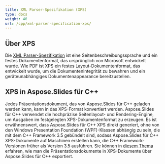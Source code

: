 ```yaml
---
title: XML Parser-Spezifikation (XPS)
type: docs
weight: 40
url: /cpp/xml-parser-specification-xps/
---
```


## **Über XPS**
Die [XML Parser-Spezifikation](https://de.wikipedia.org/wiki/Open_XML_Paper_Specification) ist eine Seitenbeschreibungssprache und ein festes Dokumentenformat, das ursprünglich von Microsoft entwickelt wurde. Wie PDF ist XPS ein festes Layout-Dokumentenformat, das entwickelt wurde, um die Dokumentenintegrität zu bewahren und ein geräteunabhängiges Dokumentenappearance bereitzustellen.
## **XPS in Aspose.Slides für C++**
Jedes Präsentationsdokument, das von Aspose.Slides für C++ geladen werden kann, kann in das XPS-Format konvertiert werden. Aspose.Slides für C++ verwendet die hochpräzise Seitenlayout- und Rendering-Engine, um Ausgaben im festgelegten XPS-Dokumentenformat zu erzeugen.
Es ist erwähnenswert, dass Aspose.Slides für C++ XPS direkt generiert, ohne von den Windows Presentation Foundation (WPF)-Klassen abhängig zu sein, die mit dem C++ Framework 3.5 gebündelt sind, sodass Aspose.Slides für C++ XPS-Dokumente auf Maschinen erstellen kann, die C++ Framework-Versionen früher als Version 3.5 ausführen. Sie können in [diesem Thema](/slides/net/) erfahren, wie man die Präsentationsdokumente in XPS-Dokumente über Aspose.Slides für C++ exportiert.